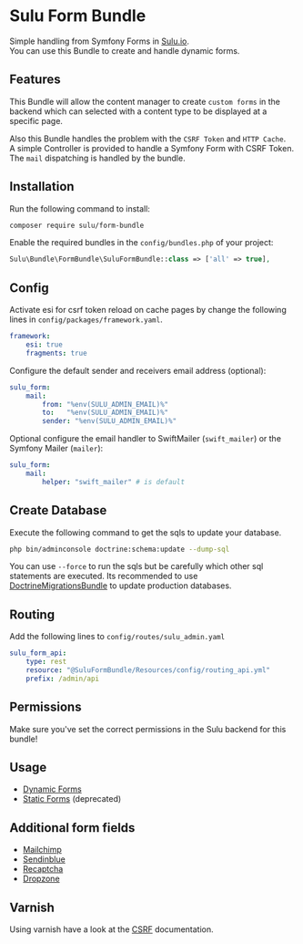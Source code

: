 # Sulu Form Bundle

Simple handling from Symfony Forms in [Sulu.io](http://sulu.io).  
You can use this Bundle to create and handle dynamic forms.

## Features

This Bundle will allow the content manager to create `custom forms` in the backend which can selected with a content type to be displayed at a specific page.

Also this Bundle handles the problem with the `CSRF Token` and `HTTP Cache`.  
A simple Controller is provided to handle a Symfony Form with CSRF Token.  
The `mail` dispatching is handled by the bundle.

## Installation

Run the following command to install:

```bash
composer require sulu/form-bundle
```

Enable the required bundles in the `config/bundles.php` of your project:

```php
Sulu\Bundle\FormBundle\SuluFormBundle::class => ['all' => true],
```

## Config

Activate esi for csrf token reload on cache pages
by change the following lines in `config/packages/framework.yaml`.

```yml
framework:
    esi: true
    fragments: true
```

Configure the default sender and receivers email address (optional):

```yml
sulu_form:
    mail:
        from: "%env(SULU_ADMIN_EMAIL)%"
        to:   "%env(SULU_ADMIN_EMAIL)%"
        sender: "%env(SULU_ADMIN_EMAIL)%"
```

Optional configure the email handler to SwiftMailer (`swift_mailer`) or the Symfony Mailer (`mailer`):

```yml
sulu_form:
    mail:
        helper: "swift_mailer" # is default
```

## Create Database

Execute the following command to get the sqls to update your database.

```bash
php bin/adminconsole doctrine:schema:update --dump-sql
```

You can use `--force` to run the sqls but be carefully which other
sql statements are executed. Its recommended to use [DoctrineMigrationsBundle](https://github.com/doctrine/DoctrineMigrationsBundle)
to update production databases.

## Routing

Add the following lines to `config/routes/sulu_admin.yaml`

```yml
sulu_form_api:
    type: rest
    resource: "@SuluFormBundle/Resources/config/routing_api.yml"
    prefix: /admin/api
```

## Permissions

Make sure you've set the correct permissions in the Sulu backend for this bundle!

## Usage

- [Dynamic Forms](dynamic.md "Dynamic Forms")
- [Static Forms](static.md "Static Forms") (deprecated)

## Additional form fields

- [Mailchimp](mailchimp.md "Mailchimp Form Field")
- [Sendinblue](sendinblue.md "Sendinblue Form Field")
- [Recaptcha](recaptcha.md "Recaptcha Form Field")
- [Dropzone](dropzone.md "Dropzone Form Field")

## Varnish

Using varnish have a look at the [CSRF](csrf.md "CSRF Token") documentation.

